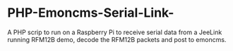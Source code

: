 PHP-Emoncms-Serial-Link-
========================

A PHP scrip to run on a Raspberry Pi to receive serial data from a JeeLink running RFM12B demo, decode the RFM12B packets and post to emoncms. 